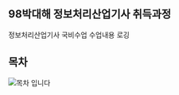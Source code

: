## 98박대해 정보처리산업기사 취득과정
정보처리산업기사 국비수업 수업내용 로깅

## 목차
![목차](https://github.com/user-attachments/assets/2b48f0aa-3f00-43df-b167-7a0d643390ea)
입니다
